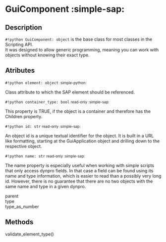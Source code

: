 # GuiComponent :simple-sap:

## Description

`#!python GuiComponent: object` is the base class for most classes in the Scripting API.  
It was designed to allow generic programming, meaning you can work with objects without knowing
their exact type.

## Atributes

`#!python element: object` <small>:simple-python:</small>

Class attribute to which the SAP element should be referenced.

`#!python container_type: bool` <small>read-only :simple-sap:</small>

This property is TRUE, if the object is a container and therefore has the Children property.

`#!python id: str` <small>read-only :simple-sap:</small>

An object id is a unique textual identifier for the object. It is built in a URL like formatting, starting at the GuiApplication object and drilling down to the respective object.

`#!python name: str` <small>read-only :simple-sap:</small>

The name property is especially useful when working with simple scripts that only access dynpro fields. In that case a field can be found using its name and type information, which is easier to read than a possibly very long id. However, there is no guarantee that there are no two objects with the same name and type in a given dynpro.

parent  
type  
type_as_number

## Methods

validate_element_type()
